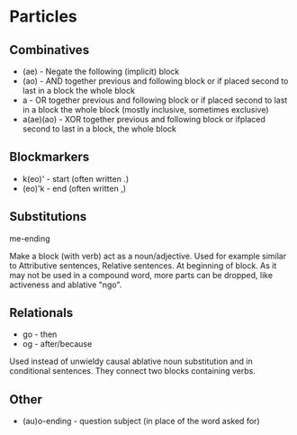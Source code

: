 # Particles
## Combinatives
 - (ae) - Negate the following (implicit) block
 - (ao) - AND together previous and following block or if placed second to last in a block the whole block
 - a - OR together previous and following block or if placed second to last in a block the whole block (mostly inclusive, sometimes exclusive)
 - a(ae)(ao) - XOR together previous and following block or ifplaced second to last in a block, the whole block
 ## Blockmarkers
 - k(eo)' - start (often written .)
 - (eo)'k - end (often written ,)
## Substitutions
me-ending 

Make a block (with verb) act as a noun/adjective. Used for example similar to Attributive sentences, Relative sentences. At beginning of block.
As it may not be used in a compound word, more parts can be dropped, like activeness and ablative "ngo".
## Relationals
 - go - then
 - og - after/because

Used instead of unwieldy causal ablative noun substitution and in conditional sentences. They connect two blocks containing verbs.
## Other
 - (au)o-ending - question subject (in place of the word asked for)
